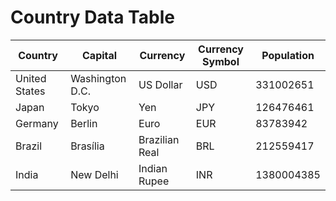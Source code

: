 # Country Data Table

| **Country**      | **Capital**         | **Currency**       | **Currency Symbol** | **Population** |
|------------------|---------------------|--------------------|---------------------|----------------|
| United States    | Washington D.C.     | US Dollar          | USD                 | 331002651      |
| Japan            | Tokyo               | Yen                | JPY                 | 126476461      |
| Germany          | Berlin              | Euro               | EUR                 | 83783942       |
| Brazil           | Brasília            | Brazilian Real     | BRL                 | 212559417      |
| India            | New Delhi           | Indian Rupee       | INR                 | 1380004385     |
